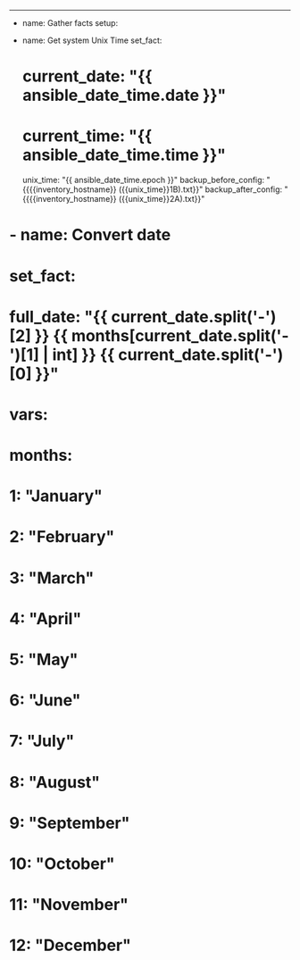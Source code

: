 ---

- name: Gather facts
  setup:

- name: Get system Unix Time
  set_fact:
  # current_date: "{{ ansible_date_time.date }}"
  # current_time: "{{ ansible_date_time.time }}"
  unix_time: "{{ ansible_date_time.epoch }}"
  backup_before_config: "{{{{inventory_hostname}} ({{unix_time}}1B).txt}}"
  backup_after_config: "{{{{inventory_hostname}} ({{unix_time}}2A).txt}}"

# - name: Convert date

# set_fact:

# full_date: "{{ current_date.split('-')[2] }} {{ months[current_date.split('-')[1] | int] }} {{ current_date.split('-')[0] }}"

# vars:

# months:

# 1: "January"

# 2: "February"

# 3: "March"

# 4: "April"

# 5: "May"

# 6: "June"

# 7: "July"

# 8: "August"

# 9: "September"

# 10: "October"

# 11: "November"

# 12: "December"
